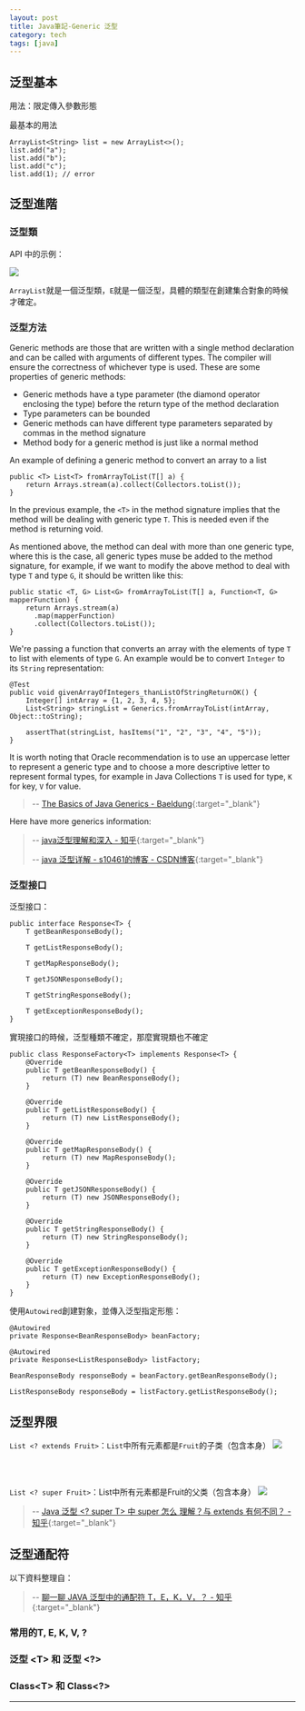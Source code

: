 ```yaml
---
layout: post
title: Java筆記-Generic 泛型
category: tech
tags: [java]
---
```


## 泛型基本

用法：限定傳入參數形態

最基本的用法

```
ArrayList<String> list = new ArrayList<>();
list.add("a");
list.add("b");
list.add("c");
list.add(1); // error
```

## 泛型進階

### 泛型類

API 中的示例：

![](http://www.hauchenglee.com/assets/images/tech/arraylist-oracle.png)

`ArrayList`就是一個泛型類，`E`就是一個泛型，具體的類型在創建集合對象的時候才確定。

### 泛型方法

Generic methods are those that are written with a single method declaration and can be called with arguments of different types.
 The compiler will ensure the correctness of whichever type is used. These are some properties of generic methods:

- Generic methods have a type parameter (the diamond operator enclosing the type) before the return type of the method declaration
- Type parameters can be bounded
- Generic methods can have different type parameters separated by commas in the method signature
- Method body for a generic method is just like a normal method

An example of defining a generic method to convert an array to a list
```
public <T> List<T> fromArrayToList(T[] a) {
    return Arrays.stream(a).collect(Collectors.toList());
}
```

In the previous example, the `<T>` in the method signature implies that the method will be dealing with generic type `T`. This is
 needed even if the method is returning void.

As mentioned above, the method can deal with more than one generic type, where this is the case, all generic types muse be added
 to the method signature, for example, if we want to modify the above method to deal with type `T` and type `G`, it should be
 written like this:

```
public static <T, G> List<G> fromArrayToList(T[] a, Function<T, G> mapperFunction) {
    return Arrays.stream(a)
      .map(mapperFunction)
      .collect(Collectors.toList());
}
```

We're passing a function that converts an array with the elements of type `T` to list with elements of type `G`. An example would be
 to convert `Integer` to its `String` representation:

```
@Test
public void givenArrayOfIntegers_thanListOfStringReturnOK() {
    Integer[] intArray = {1, 2, 3, 4, 5};
    List<String> stringList = Generics.fromArrayToList(intArray, Object::toString);
    
    assertThat(stringList, hasItems("1", "2", "3", "4", "5"));
}
```

It is worth noting that Oracle recommendation is to use an uppercase letter to represent a generic type and to choose a more
 descriptive letter to represent formal types, for example in Java Collections `T` is used for type, `K` for key, `V` for value.

> -- [The Basics of Java Generics - Baeldung](https://www.baeldung.com/java-generics){:target="_blank"}

Here have more generics information:

> -- [java泛型理解和深入 - 知乎](https://zhuanlan.zhihu.com/p/40925435){:target="_blank"}
>
> -- [java 泛型详解 - s10461的博客 - CSDN博客](https://blog.csdn.net/s10461/article/details/53941091){:target="_blank"}

### 泛型接口

泛型接口：
```
public interface Response<T> {
    T getBeanResponseBody();

    T getListResponseBody();

    T getMapResponseBody();

    T getJSONResponseBody();

    T getStringResponseBody();

    T getExceptionResponseBody();
}
```

實現接口的時候，泛型種類不確定，那麼實現類也不確定
```
public class ResponseFactory<T> implements Response<T> {
    @Override
    public T getBeanResponseBody() {
        return (T) new BeanResponseBody();
    }

    @Override
    public T getListResponseBody() {
        return (T) new ListResponseBody();
    }

    @Override
    public T getMapResponseBody() {
        return (T) new MapResponseBody();
    }

    @Override
    public T getJSONResponseBody() {
        return (T) new JSONResponseBody();
    }

    @Override
    public T getStringResponseBody() {
        return (T) new StringResponseBody();
    }

    @Override
    public T getExceptionResponseBody() {
        return (T) new ExceptionResponseBody();
    }
}
```

使用`Autowired`創建對象，並傳入泛型指定形態：
```
@Autowired
private Response<BeanResponseBody> beanFactory;

@Autowired
private Response<ListResponseBody> listFactory;

BeanResponseBody responseBody = beanFactory.getBeanResponseBody();

ListResponseBody responseBody = listFactory.getListResponseBody();
```

## 泛型界限

`List <? extends Fruit>`：`List`中所有元素都是`Fruit`的子类（包含本身）
![](http://www.hauchenglee.com/assets/images/tech/generic-extends.jpg)

<br>
<br>

`List <? super Fruit>`：List中所有元素都是Fruit的父类（包含本身）
![](http://www.hauchenglee.com/assets/images/tech/generic-super.jpg)

> -- [Java 泛型 <? super T> 中 super 怎么 理解？与 extends 有何不同？ - 知乎](https://www.zhihu.com/question/20400700){:target="_blank"}

## 泛型通配符

以下資料整理自：
> -- [聊一聊 JAVA 泛型中的通配符 T，E，K，V，？ - 知乎](https://zhuanlan.zhihu.com/p/79162771){:target="_blank"}

### 常用的T, E, K, V, ?

### 泛型 \<T\> 和 泛型 <?>

### Class\<T\> 和 Class<?>

---